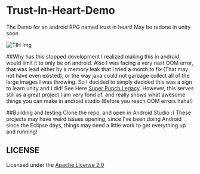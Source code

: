 # Trust-In-Heart-Demo
The Demo for an android RPG named trust in heart! May be redone in unity soon

![TIH Img](https://files.aaronthedev.com/$/tfwkq)

##Why has this stopped development
I realized making this in android, would limit it to only be on android. Also I was facing a very nast OOM error,
that was lead either by a memory leak that I tried a month to fix (That may not have even existed), or the way java
could not garbage collect all of the large images I was throwing. So I decided to simply decided this was a sign to
learn unity and I did! See Here [Super Punch Legacy](https://github.com/torch2424/Punch-Legacy). However, this serves
still as a great project I am very fond of, and really shows what awesome things you can make in android studio 
(Before you reach OOM errors haha!)

##Building and testing
Clone the repo, and open in Android Studio :) These projects may have weird issues opening, since I've been doing
Android since the Eclipse days, things may need a little work to get everything up and running!


## LICENSE

Licensed under the [Apache License 2.0](http://choosealicense.com/licenses/apache-2.0/)
